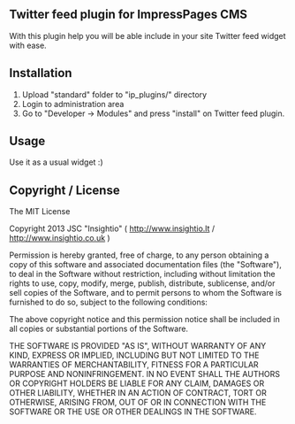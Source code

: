 ## Twitter feed plugin for ImpressPages CMS

With this plugin help you will be able include in your site Twitter feed widget with ease.

## Installation

1. Upload "standard" folder to "ip_plugins/" directory
2. Login to administration area
3. Go to "Developer -> Modules" and press "install" on Twitter feed plugin.

## Usage

Use it as a usual widget :)

## Copyright / License

The MIT License

Copyright 2013 JSC "Insightio" ( http://www.insightio.lt / http://www.insightio.co.uk )

Permission is hereby granted, free of charge, to any person obtaining a copy
of this software and associated documentation files (the "Software"), to deal
in the Software without restriction, including without limitation the rights
to use, copy, modify, merge, publish, distribute, sublicense, and/or sell
copies of the Software, and to permit persons to whom the Software is
furnished to do so, subject to the following conditions:

The above copyright notice and this permission notice shall be included in
all copies or substantial portions of the Software.

THE SOFTWARE IS PROVIDED "AS IS", WITHOUT WARRANTY OF ANY KIND, EXPRESS OR
IMPLIED, INCLUDING BUT NOT LIMITED TO THE WARRANTIES OF MERCHANTABILITY,
FITNESS FOR A PARTICULAR PURPOSE AND NONINFRINGEMENT. IN NO EVENT SHALL THE
AUTHORS OR COPYRIGHT HOLDERS BE LIABLE FOR ANY CLAIM, DAMAGES OR OTHER
LIABILITY, WHETHER IN AN ACTION OF CONTRACT, TORT OR OTHERWISE, ARISING FROM,
OUT OF OR IN CONNECTION WITH THE SOFTWARE OR THE USE OR OTHER DEALINGS IN
THE SOFTWARE.
